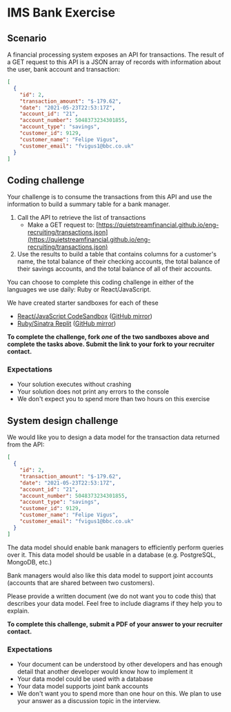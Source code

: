 # IMS Bank Exercise

## Scenario

A financial processing system exposes an API for transactions. The result of a
GET request to this API is a JSON array of records with information about the
user, bank account and transaction:

```json
[
  {
    "id": 2,
    "transaction_amount": "$-179.62",
    "date": "2021-05-23T22:53:17Z",
    "account_id": "21",
    "account_number": 5048373234301855,
    "account_type": "savings",
    "customer_id": 9129,
    "customer_name": "Felipe Vigus",
    "customer_email": "fvigus1@bbc.co.uk"
  }
]
```

## Coding challenge

Your challenge is to consume the transactions from this API and use the
information to build a summary table for a bank manager.

1. Call the API to retrieve the list of transactions
    * Make a GET request to: [https://quietstreamfinancial.github.io/eng-recruiting/transactions.json](https://quietstreamfinancial.github.io/eng-recruiting/transactions.json)
2. Use the results to build a table that contains columns for a customer's name,
   the total balance of their checking accounts, the total balance of their savings
   accounts, and the total balance of all of their accounts.

You can choose to complete this coding challenge in either of the languages we
use daily: Ruby or React/JavaScript.

We have created starter sandboxes for each of these

* [React/JavaScript CodeSandbox](https://codesandbox.io/s/imsbank-hn4fm?file=/README.md) ([GitHub mirror](https://github.com/QuietStreamFinancial/eng-recruiting/tree/main/ims-bank/javascript))
* [Ruby/Sinatra Replit](https://replit.com/@aseehra/ImsBank) ([GitHub mirror](https://github.com/QuietStreamFinancial/eng-recruiting/tree/main/ims-bank/ruby))

**To complete the challenge, fork _one_ of the two sandboxes above and complete
the tasks above. Submit the link to your fork to your recruiter contact.**

### Expectations

* Your solution executes without crashing
* Your solution does not print any errors to the console
* We don't expect you to spend more than two hours on this exercise

## System design challenge

We would like you to design a data model for the transaction data returned from
the API:

```json
[
  {
    "id": 2,
    "transaction_amount": "$-179.62",
    "date": "2021-05-23T22:53:17Z",
    "account_id": "21",
    "account_number": 5048373234301855,
    "account_type": "savings",
    "customer_id": 9129,
    "customer_name": "Felipe Vigus",
    "customer_email": "fvigus1@bbc.co.uk"
  }
]
```

The data model should enable bank managers to efficiently perform queries over
it. This data model should be usable in a database (e.g. PostgreSQL, MongoDB,
etc.)

Bank managers would also like this data model to support joint accounts
(accounts that are shared between two customers).

Please provide a written document (we do not want you to code this) that
describes your data model. Feel free to include diagrams if they help you to
explain.

**To complete this challenge, submit a PDF of your answer to your
recruiter contact.**

### Expectations
* Your document can be understood by other developers and has enough
  detail that another developer would know how to implement it
* Your data model could be used with a database
* Your data model supports joint bank accounts
* We don't want you to spend more than one hour on this. We plan to use your
  answer as a discussion topic in the interview.
